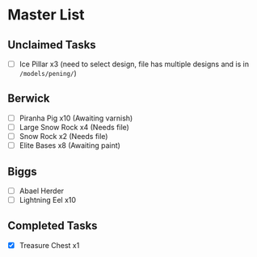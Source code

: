 # Master List

## Unclaimed Tasks
- [ ] Ice Pillar x3 (need to select design, file has multiple designs and is in `/models/pening/`)

## Berwick
- [ ] Piranha Pig x10 (Awaiting varnish)
- [ ] Large Snow Rock x4 (Needs file)
- [ ] Snow Rock x2 (Needs file)
- [ ] Elite Bases x8 (Awaiting paint)

## Biggs
- [ ] Abael Herder
- [ ] Lightning Eel x10

## Completed Tasks
- [x] Treasure Chest x1
